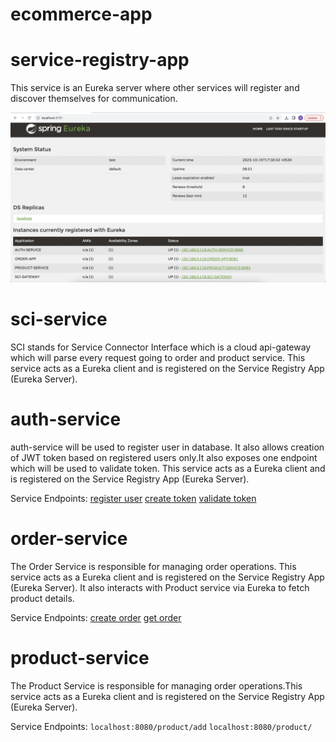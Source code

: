 # ecommerce-app

# service-registry-app
This service is an Eureka server where other services will register and discover themselves for communication.

![eureka-server](https://github.com/SachinMittal101/ecommerce-app/blob/main/images/eureka-server.png)

# sci-service
SCI stands for Service Connector Interface which is a cloud api-gateway which will parse every request going to order and product service.
This service acts as a Eureka client and is registered on the Service Registry App (Eureka Server).

# auth-service
auth-service will be used to register user in database. It also allows creation of JWT token based on registered users
only.It also exposes one endpoint which will be used to validate token.
This service acts as a Eureka client and is registered on the Service Registry App (Eureka Server).

Service Endpoints:
[register user](localhost:8080/auth/register)
[create token](localhost:8080/auth/token)
[validate token](localhost:8080/auth/validate)

# order-service
The Order Service is responsible for managing order operations. This service acts as a Eureka client and is registered on the Service Registry App (Eureka Server).
It also interacts with Product service via Eureka to fetch product details.

Service Endpoints:
[create order](localhost:8080/order/add)
[get order](localhost:8080/order/)

# product-service
The Product Service is responsible for managing order operations.This service acts as a Eureka client and is registered on the Service Registry App (Eureka Server).

Service Endpoints:
`localhost:8080/product/add`
`localhost:8080/product/`
